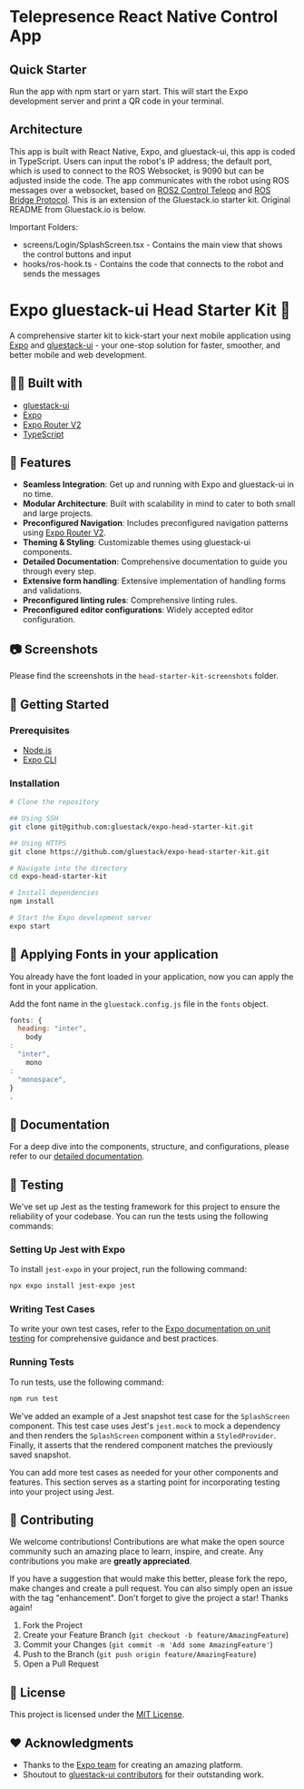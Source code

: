 # Telepresence React Native Control App

## Quick Starter

Run the app with npm start or yarn start. This will start the Expo development server and print a QR code in your
terminal.

## Architecture

This app is built with React Native, Expo, and gluestack-ui, this app is coded in TypeScript. Users can input the
robot's IP
address; the default port, which is used to connect to the ROS Websocket, is 9090 but can be adjusted inside the code. The app
communicates with the robot using ROS messages over a
websocket, based on [ROS2 Control Teleop](https://wiki.ros.org/roslibjs)
and [ROS Bridge Protocol](https://github.com/RobotWebTools/rosbridge_suite/blob/ros1/ROSBRIDGE_PROTOCOL.md). This is an
extension of the Gluestack.io starter kit. Original README from
Gluestack.io is below.

Important Folders:

- screens/Login/SplashScreen.tsx - Contains the main view that shows the control buttons and input
- hooks/ros-hook.ts - Contains the code that connects to the robot and sends the messages

# Expo gluestack-ui Head Starter Kit 🚀

A comprehensive starter kit to kick-start your next mobile application using [Expo](https://expo.io/)
and [gluestack-ui](https://ui.gluestack.io) - your one-stop solution for faster, smoother, and better mobile and web
development.

## 👩‍💻 Built with

- [gluestack-ui](https://ui.gluestack.io)
- [Expo](https://expo.io/)
- [Expo Router V2](https://blog.expo.dev/introducing-expo-router-v2-3850fd5c3ca1)
- [TypeScript](https://www.typescriptlang.org/)

## 🌟 Features

- **Seamless Integration**: Get up and running with Expo and gluestack-ui in no time.
- **Modular Architecture**: Built with scalability in mind to cater to both small and large projects.
- **Preconfigured Navigation**: Includes preconfigured navigation patterns
  using [Expo Router V2](https://blog.expo.dev/introducing-expo-router-v2-3850fd5c3ca1).
- **Theming & Styling**: Customizable themes using gluestack-ui components.
- **Detailed Documentation**: Comprehensive documentation to guide you through every step.
- **Extensive form handling**: Extensive implementation of handling forms and validations.
- **Preconfigured linting rules**: Comprehensive linting rules.
- **Preconfigured editor configurations**: Widely accepted editor configuration.

## 📷 Screenshots

Please find the screenshots in the `head-starter-kit-screenshots` folder.

## 🚀 Getting Started

### Prerequisites

- [Node.js](https://nodejs.org/)
- [Expo CLI](https://expo.io/tools#cli)

### Installation

```bash
# Clone the repository

## Using SSH
git clone git@github.com:gluestack/expo-head-starter-kit.git

## Using HTTPS
git clone https://github.com/gluestack/expo-head-starter-kit.git

# Navigate into the directory
cd expo-head-starter-kit

# Install dependencies
npm install

# Start the Expo development server
expo start
```

## 🌈 Applying Fonts in your application

You already have the font loaded in your application, now you can apply the font in your application.

Add the font name in the `gluestack.config.js` file in the `fonts` object.

```javascript
fonts: {
  heading: "inter",
    body
:
  "inter",
    mono
:
  "monospace",
}
,
```

## 📖 Documentation

For a deep dive into the components, structure, and configurations, please refer to
our [detailed documentation](https://ui.gluestack.io/docs/getting-started/installation).

## 🧪 Testing

We've set up Jest as the testing framework for this project to ensure the reliability of your codebase. You can run the
tests using the following commands:

### Setting Up Jest with Expo

To install `jest-expo` in your project, run the following command:

```bash
npx expo install jest-expo jest
```

### Writing Test Cases

To write your own test cases, refer to
the [Expo documentation on unit testing](https://docs.expo.dev/develop/unit-testing/) for comprehensive guidance and
best practices.

### Running Tests

To run tests, use the following command:

```bash
npm run test
```

We've added an example of a Jest snapshot test case for the `SplashScreen` component. This test case uses
Jest's `jest.mock` to mock a dependency and then renders the `SplashScreen` component within a `StyledProvider`.
Finally, it asserts that the rendered component matches the previously saved snapshot.

You can add more test cases as needed for your other components and features. This section serves as a starting point
for incorporating testing into your project using Jest.

## 🙌 Contributing

We welcome contributions! Contributions are what make the open source community such an amazing place to learn, inspire,
and create. Any contributions you make are **greatly appreciated**.

If you have a suggestion that would make this better, please fork the repo, make changes and create a pull request. You
can also simply open an issue with the tag "enhancement".
Don't forget to give the project a star! Thanks again!

1. Fork the Project
2. Create your Feature Branch (`git checkout -b feature/AmazingFeature`)
3. Commit your Changes (`git commit -m 'Add some AmazingFeature'`)
4. Push to the Branch (`git push origin feature/AmazingFeature`)
5. Open a Pull Request

## 📄 License

This project is licensed under the [MIT License](https://opensource.org/license/mit/).

## ❤️ Acknowledgments

- Thanks to the [Expo team](https://expo.io/) for creating an amazing platform.
- Shoutout to [gluestack-ui contributors](https://gluestack.io/) for their outstanding work.

```

```
